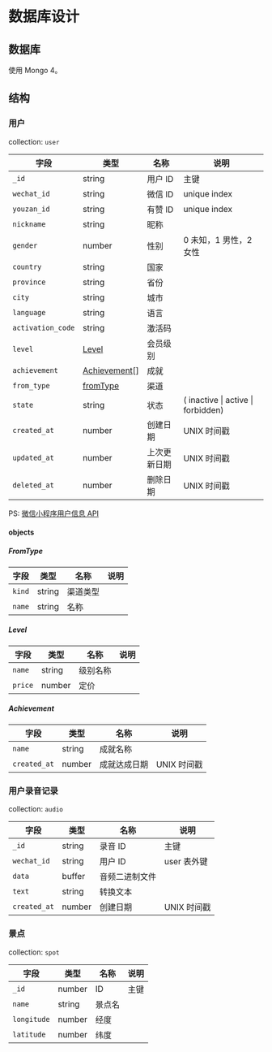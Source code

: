 # 数据库设计

## 数据库

使用 Mongo 4。

## 结构

### 用户

collection: `user`

| 字段              | 类型                          | 名称         | 说明                               |
| ----------------- | ----------------------------- | ------------ | ---------------------------------- |
| `_id`             | string                        | 用户 ID      | 主键                               |
| `wechat_id`       | string                        | 微信 ID      | unique index                       |
| `youzan_id`       | string                        | 有赞 ID      | unique index                       |
| `nickname`        | string                        | 昵称         |                                    |
| `gender`          | number                        | 性别         | 0 未知，1 男性，2 女性             |
| `country`         | string                        | 国家         |                                    |
| `province`        | string                        | 省份         |                                    |
| `city`            | string                        | 城市         |                                    |
| `language`        | string                        | 语言         |                                    |
| `activation_code` | string                        | 激活码       |                                    |
| `level`           | [Level](#level)               | 会员级别     |                                    |
| `achievement`     | [Achievement](#achievement)[] | 成就         |                                    |
| `from_type`       | [fromType](#fromType)         | 渠道         |                                    |
| `state`           | string                        | 状态         | ( inactive \| active \| forbidden) |
| `created_at`      | number                        | 创建日期     | UNIX 时间戳                        |
| `updated_at`      | number                        | 上次更新日期 | UNIX 时间戳                        |
| `deleted_at`      | number                        | 删除日期     | UNIX 时间戳                        |

PS: [微信小程序用户信息 API](https://developers.weixin.qq.com/miniprogram/dev/api/UserInfo.html)

#### objects

##### FromType

| 字段   | 类型   | 名称     | 说明 |
| ------ | ------ | -------- | ---- |
| `kind` | string | 渠道类型 |      |
| `name` | string | 名称     |      |

##### Level

| 字段    | 类型   | 名称     | 说明 |
| ------- | ------ | -------- | ---- |
| `name`  | string | 级别名称 |      |
| `price` | number | 定价     |      |

##### Achievement

| 字段         | 类型   | 名称         | 说明        |
| ------------ | ------ | ------------ | ----------- |
| `name`       | string | 成就名称     |             |
| `created_at` | number | 成就达成日期 | UNIX 时间戳 |

### 用户录音记录

collection: `audio`

| 字段         | 类型   | 名称           | 说明        |
| ------------ | ------ | -------------- | ----------- |
| `_id`        | string | 录音 ID        | 主键        |
| `wechat_id`  | string | 用户 ID        | user 表外键 |
| `data`       | buffer | 音频二进制文件 |             |
| `text`       | string | 转换文本       |             |
| `created_at` | number | 创建日期       | UNIX 时间戳 |

### 景点

collection: `spot`

| 字段        | 类型   | 名称   | 说明 |
| ----------- | ------ | ------ | ---- |
| `_id`       | number | ID     | 主键 |
| `name`      | string | 景点名 |      |
| `longitude` | number | 经度   |      |
| `latitude`  | number | 纬度   |      |
